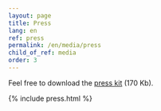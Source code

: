 ```yaml
---
layout: page
title: Press
lang: en
ref: press
permalink: /en/media/press
child_of_ref: media
order: 3
---
```


Feel free to download the [press kit](/assets/Eutopian_Press_Kit_20200528.zip) (170 Kb).

{% include press.html %}
